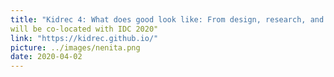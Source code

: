 ```yaml
---
title: "Kidrec 4: What does good look like: From design, research, and practice to policy"
will be co-located with IDC 2020"
link: "https://kidrec.github.io/"
picture: ../images/nenita.png
date: 2020-04-02
---
```

